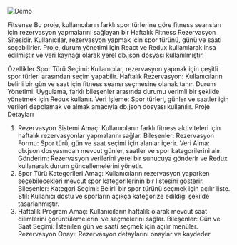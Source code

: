 ![Demo](https://github.com/user-attachments/assets/2df295ce-d82f-44a1-b206-1f45bcedc59a)


Fitsense
  Bu proje, kullanıcıların farklı spor türlerine göre fitness seansları için rezervasyon yapmalarını sağlayan bir Haftalık Fitness Rezervasyon Sitesidir. Kullanıcılar, rezervasyon yapmak için spor türünü, günü ve saati seçebilirler. Proje, durum yönetimi için React ve Redux kullanılarak inşa edilmiştir ve veri kaynağı olarak yerel db.json dosyası kullanılmıştır.

Özellikler
Spor Türü Seçimi: Kullanıcılar, rezervasyon yapmak için çeşitli spor türleri arasından seçim yapabilir.
Haftalık Rezervasyon: Kullanıcıların belirli bir gün ve saat için fitness seansı seçmesine olanak tanır.
Durum Yönetimi: Uygulama, farklı bileşenler arasında durumu verimli bir şekilde yönetmek için Redux kullanır.
Veri İşleme: Spor türleri, günler ve saatler için verileri depolamak ve almak amacıyla db.json dosyası kullanılır.
Proje Detayları
1. Rezervasyon Sistemi
Amaç: Kullanıcıların farklı fitness aktiviteleri için haftalık rezervasyonlar yapmalarını sağlar.
Bileşenler:
Rezervasyon Formu: Spor türü, gün ve saat seçimi için alanlar içerir.
Veri Alma: db.json dosyasından mevcut günler, saatler ve spor kategorilerini alır.
Gönderim: Rezervasyon verilerini yerel bir sunucuya gönderir ve Redux kullanarak durum güncellemelerini yönetir.
2. Spor Türü Kategorileri
Amaç: Kullanıcıların rezervasyon yaparken seçebilecekleri mevcut spor kategorilerinin bir listesini gösterir.
Bileşenler:
Kategori Seçimi: Belirli bir spor türünü seçmek için açılır  liste.
Stil: Kullanıcı dostu ve sporların açıkça kategorize edildiği şekilde tasarlanmıştır.
3. Haftalık Program
Amaç: Kullanıcıların haftalık olarak mevcut saat dilimlerini görüntülemelerini ve seçmelerini sağlar.
Bileşenler:
Gün ve Saat Seçimi: İstenilen gün ve saati seçmek için açılır menüler.
Rezervasyon Onayı: Rezervasyon detaylarını onaylar ve kaydeder.
 
